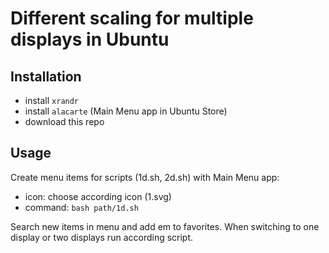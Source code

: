 # Different scaling for multiple displays in Ubuntu

## Installation
 - install `xrandr`
 - install `alacarte` (Main Menu app in Ubuntu Store)
 - download this repo

## Usage
Create menu items for scripts (1d.sh, 2d.sh) with Main Menu app:
 - icon: choose according icon (1.svg)
 - command: `bash path/1d.sh`

Search new items in menu and add em to favorites. When switching to one display or two displays run according script.

